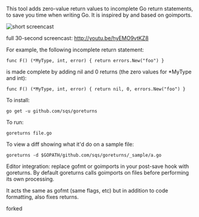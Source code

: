This tool adds zero-value return values to incomplete Go return
statements, to save you time when writing Go. It is inspired by
and based on goimports.

![short screencast](screencast.gif)

full 30-second screencast: http://youtu.be/hyEMO9vtKZ8

For example, the following incomplete return statement:

	func F() (*MyType, int, error) { return errors.New("foo") }

is made complete by adding nil and 0 returns (the zero values for
*MyType and int):

	func F() (*MyType, int, error) { return nil, 0, errors.New("foo") }

To install:

	go get -u github.com/sqs/goreturns

To run:

	goreturns file.go

To view a diff showing what it'd do on a sample file:

	goreturns -d $GOPATH/github.com/sqs/goreturns/_sample/a.go

Editor integration: replace gofmt or goimports in your post-save hook
with goreturns. By default goreturns calls goimports on files before
performing its own processing.

It acts the same as gofmt (same flags, etc) but in addition to code
formatting, also fixes returns.

forked
